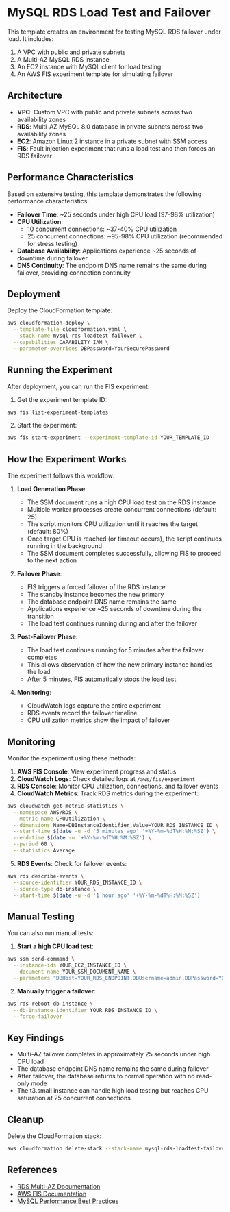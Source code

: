 # MySQL RDS Load Test and Failover

This template creates an environment for testing MySQL RDS failover under load. It includes:

1. A VPC with public and private subnets
2. A Multi-AZ MySQL RDS instance
3. An EC2 instance with MySQL client for load testing
4. An AWS FIS experiment template for simulating failover

## Architecture

- **VPC**: Custom VPC with public and private subnets across two availability zones
- **RDS**: Multi-AZ MySQL 8.0 database in private subnets across two availability zones
- **EC2**: Amazon Linux 2 instance in a private subnet with SSM access
- **FIS**: Fault injection experiment that runs a load test and then forces an RDS failover

## Performance Characteristics

Based on extensive testing, this template demonstrates the following performance characteristics:

- **Failover Time**: ~25 seconds under high CPU load (97-98% utilization)
- **CPU Utilization**:
  - 10 concurrent connections: ~37-40% CPU utilization
  - 25 concurrent connections: ~95-98% CPU utilization (recommended for stress testing)
- **Database Availability**: Applications experience ~25 seconds of downtime during failover
- **DNS Continuity**: The endpoint DNS name remains the same during failover, providing connection continuity

## Deployment

Deploy the CloudFormation template:

```bash
aws cloudformation deploy \
  --template-file cloudformation.yaml \
  --stack-name mysql-rds-loadtest-failover \
  --capabilities CAPABILITY_IAM \
  --parameter-overrides DBPassword=YourSecurePassword
```

## Running the Experiment

After deployment, you can run the FIS experiment:

1. Get the experiment template ID:
```bash
aws fis list-experiment-templates
```

2. Start the experiment:
```bash
aws fis start-experiment --experiment-template-id YOUR_TEMPLATE_ID
```

## How the Experiment Works

The experiment follows this workflow:

1. **Load Generation Phase**:
   - The SSM document runs a high CPU load test on the RDS instance
   - Multiple worker processes create concurrent connections (default: 25)
   - The script monitors CPU utilization until it reaches the target (default: 80%)
   - Once target CPU is reached (or timeout occurs), the script continues running in the background
   - The SSM document completes successfully, allowing FIS to proceed to the next action

2. **Failover Phase**:
   - FIS triggers a forced failover of the RDS instance
   - The standby instance becomes the new primary
   - The database endpoint DNS name remains the same
   - Applications experience ~25 seconds of downtime during the transition
   - The load test continues running during and after the failover

3. **Post-Failover Phase**:
   - The load test continues running for 5 minutes after the failover completes
   - This allows observation of how the new primary instance handles the load
   - After 5 minutes, FIS automatically stops the load test

4. **Monitoring**:
   - CloudWatch logs capture the entire experiment
   - RDS events record the failover timeline
   - CPU utilization metrics show the impact of failover

## Monitoring

Monitor the experiment using these methods:

1. **AWS FIS Console**: View experiment progress and status
2. **CloudWatch Logs**: Check detailed logs at `/aws/fis/experiment`
3. **RDS Console**: Monitor CPU utilization, connections, and failover events
4. **CloudWatch Metrics**: Track RDS metrics during the experiment:

```bash
aws cloudwatch get-metric-statistics \
  --namespace AWS/RDS \
  --metric-name CPUUtilization \
  --dimensions Name=DBInstanceIdentifier,Value=YOUR_RDS_INSTANCE_ID \
  --start-time $(date -u -d '5 minutes ago' '+%Y-%m-%dT%H:%M:%SZ') \
  --end-time $(date -u '+%Y-%m-%dT%H:%M:%SZ') \
  --period 60 \
  --statistics Average
```

5. **RDS Events**: Check for failover events:

```bash
aws rds describe-events \
  --source-identifier YOUR_RDS_INSTANCE_ID \
  --source-type db-instance \
  --start-time $(date -u -d '1 hour ago' '+%Y-%m-%dT%H:%M:%SZ')
```

## Manual Testing

You can also run manual tests:

1. **Start a high CPU load test**:
```bash
aws ssm send-command \
  --instance-ids YOUR_EC2_INSTANCE_ID \
  --document-name YOUR_SSM_DOCUMENT_NAME \
  --parameters "DBHost=YOUR_RDS_ENDPOINT,DBUsername=admin,DBPassword=YOUR_PASSWORD,DBName=testdb,Concurrency=25,Duration=600,TargetCPU=80,DBInstanceId=YOUR_RDS_INSTANCE_ID"
```

2. **Manually trigger a failover**:
```bash
aws rds reboot-db-instance \
  --db-instance-identifier YOUR_RDS_INSTANCE_ID \
  --force-failover
```

## Key Findings

- Multi-AZ failover completes in approximately 25 seconds under high CPU load
- The database endpoint DNS name remains the same during failover
- After failover, the database returns to normal operation with no read-only mode
- The t3.small instance can handle high load testing but reaches CPU saturation at 25 concurrent connections

## Cleanup

Delete the CloudFormation stack:

```bash
aws cloudformation delete-stack --stack-name mysql-rds-loadtest-failover
```

## References

- [RDS Multi-AZ Documentation](https://docs.aws.amazon.com/AmazonRDS/latest/UserGuide/Concepts.MultiAZ.html)
- [AWS FIS Documentation](https://docs.aws.amazon.com/fis/latest/userguide/what-is.html)
- [MySQL Performance Best Practices](https://docs.aws.amazon.com/AmazonRDS/latest/UserGuide/CHAP_BestPractices.MySQL.html)
